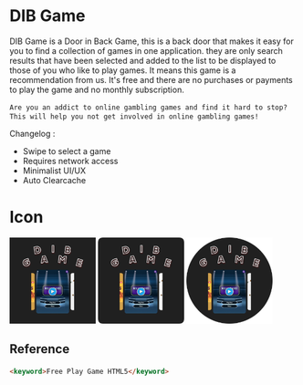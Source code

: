 # DIB Game
DIB Game is a Door in Back Game, this is a back door that makes it easy for you to find a collection of games in one application. they are only search results that have been selected and added to the list to be displayed to those of you who like to play games. It means this game is a recommendation from us. It's free and there are no purchases or payments to play the game and no monthly subscription.

```
Are you an addict to online gambling games and find it hard to stop?
This will help you not get involved in online gambling games!
```

Changelog :
- Swipe to select a game
- Requires network access
- Minimalist UI/UX
- Auto Clearcache

# Icon
[<img alt="DIB Game Icon" title="DIB Game Icon" width="30%" src="assets/icon/ic_launcher.png" />](https://cusmedroid.github.io/dibgame) [<img alt="DIB Game Icon Round" title="DIB Game Icon Round" width="30%" src="assets/icon/ic_launcher_round.png" />](https://cusmedroid.github.io/dibgame) [<img alt="DIB Game Icon Circle" title="DIB Game Icon Circle" width="30%" src="assets/icon/ic_launcher_circle.png" />](https://cusmedroid.github.io/dibgame)

## Reference 
``` html
<keyword>Free Play Game HTML5</keyword>
```
